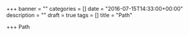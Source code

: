 +++
banner = ""
categories = []
date = "2016-07-15T14:33:00+00:00"
description = ""
draft = true
tags = []
title = "Path"

+++
Path